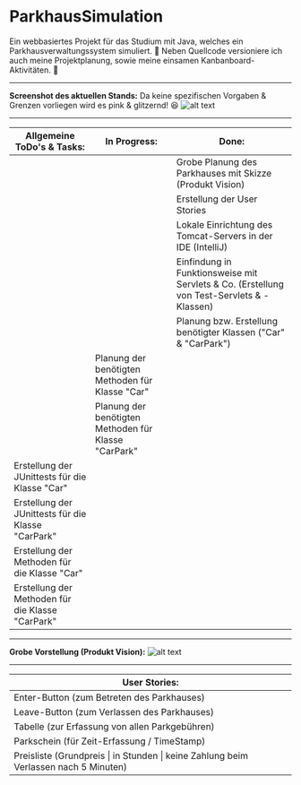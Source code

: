 # ParkhausSimulation

Ein webbasiertes Projekt für das Studium mit Java, welches ein Parkhausverwaltungssystem simuliert. :tulip:
Neben Quellcode versioniere ich auch meine Projektplanung, sowie meine einsamen Kanbanboard-Aktivitäten. :frog:

-------------------------------------------------------------------------------------------------------------------
**Screenshot des aktuellen Stands:** Da keine spezifischen Vorgaben & Grenzen vorliegen wird es pink & glitzernd! :satisfied:
![alt text](https://s20.directupload.net/images/210430/6ul4mxml.jpg) 

-------------------------------------------------------------------------------------------------------------------

<table>
  <thead>
    <tr>
      <th>Allgemeine ToDo's & Tasks:</th>
      <th>In Progress:</th>
      <th>Done:</th>
    </tr>
  </thead>
  <tbody>
    <tr>
      <td></td>
      <td></td>
      <td>Grobe Planung des Parkhauses mit Skizze (Produkt Vision)</td>
    </tr>
    <tr>
      <td></td>
      <td></td>
      <td>Erstellung der User Stories</td>
    </tr>
    <tr>
      <td></td>
      <td></td>
      <td>Lokale Einrichtung des Tomcat-Servers in der IDE (IntelliJ)</td>
    </tr>
    <tr>
      <td></td>
      <td></td>
      <td>Einfindung in Funktionsweise mit Servlets & Co. (Erstellung von Test-Servlets & -Klassen)</td>
    </tr>
     <tr>
      <td></td>
      <td></td>
      <td>Planung bzw. Erstellung benötigter Klassen ("Car" & "CarPark")</td>
    </tr>
     <tr>
      <td></td>
      <td>Planung der benötigten Methoden für Klasse "Car"</td>
      <td></td>
    </tr>
    <tr>
      <td></td>
      <td>Planung der benötigten Methoden für Klasse "CarPark"</td>
      <td></td>
    </tr>
    <tr>
      <td>Erstellung der JUnittests für die Klasse "Car"</td>
      <td></td>
      <td></td>
    </tr>
    <tr>
      <td>Erstellung der JUnittests für die Klasse "CarPark"</td>
      <td></td>
      <td></td>
    </tr>
    <tr>
      <td>Erstellung der Methoden für die Klasse "Car"</td>
      <td></td>
      <td></td>
    </tr>
    <tr>
      <td>Erstellung der Methoden für die Klasse "CarPark"</td>
      <td></td>
      <td></td>
    </tr>
  </tbody>
</table>

-------------------------------------------------------------------------------------------------------------------

**Grobe Vorstellung (Produkt Vision):**
![alt text](https://s12.directupload.net/images/210430/ok2ufitt.png)

-------------------------------------------------------------------------------------------------------------------

<table>
  <thead>
    <th>User Stories:</th>
  </thead>
  <tbody>
    <tr>
      <td>Enter-Button (zum Betreten des Parkhauses)</td>
    </tr>
    <tr>
      <td>Leave-Button (zum Verlassen des Parkhauses)</td>
    </tr>
    <tr>
      <td>Tabelle (zur Erfassung von allen Parkgebühren)</td>
    </tr>
    <tr>
      <td>Parkschein (für Zeit-Erfassung / TimeStamp)</td>
    </tr>
    <tr>
      <td>Preisliste (Grundpreis | in Stunden | keine Zahlung beim Verlassen nach 5 Minuten)</td>
    </tr>
  </tbody>
</table>

